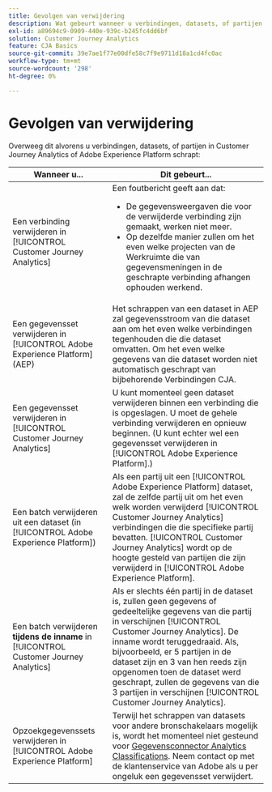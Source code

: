 ```yaml
---
title: Gevolgen van verwijdering
description: Wat gebeurt wanneer u verbindingen, datasets, of partijen in Customer Journey Analytics of Adobe Experience Platform schrapt.
exl-id: a89694c9-0909-440e-939c-b245fc4dd6bf
solution: Customer Journey Analytics
feature: CJA Basics
source-git-commit: 39e7ae1f77e00dfe58c7f9e9711d18a1cd4fc0ac
workflow-type: tm+mt
source-wordcount: '298'
ht-degree: 0%

---
```


# Gevolgen van verwijdering

Overweeg dit alvorens u verbindingen, datasets, of partijen in Customer Journey Analytics of Adobe Experience Platform schrapt:

| Wanneer u... | Dit gebeurt... |
| --- | --- |
| Een verbinding verwijderen in [!UICONTROL Customer Journey Analytics] | Een foutbericht geeft aan dat:<ul><li>De gegevensweergaven die voor de verwijderde verbinding zijn gemaakt, werken niet meer.</li><li> Op dezelfde manier zullen om het even welke projecten van de Werkruimte die van gegevensmeningen in de geschrapte verbinding afhangen ophouden werkend.</li></ul> |
| Een gegevensset verwijderen in [!UICONTROL Adobe Experience Platform] (AEP) | Het schrappen van een dataset in AEP zal gegevensstroom van die dataset aan om het even welke verbindingen tegenhouden die die dataset omvatten. Om het even welke gegevens van die dataset worden niet automatisch geschrapt van bijbehorende Verbindingen CJA. |
| Een gegevensset verwijderen in [!UICONTROL Customer Journey Analytics] | U kunt momenteel geen dataset verwijderen binnen een verbinding die is opgeslagen. U moet de gehele verbinding verwijderen en opnieuw beginnen. (U kunt echter wel een gegevensset verwijderen in [!UICONTROL Adobe Experience Platform].) |
| Een batch verwijderen uit een dataset (in [!UICONTROL Adobe Experience Platform]) | Als een partij uit een [!UICONTROL Adobe Experience Platform] dataset, zal de zelfde partij uit om het even welk worden verwijderd [!UICONTROL Customer Journey Analytics] verbindingen die die specifieke partij bevatten. [!UICONTROL Customer Journey Analytics] wordt op de hoogte gesteld van partijen die zijn verwijderd in [!UICONTROL Adobe Experience Platform]. |
| Een batch verwijderen **tijdens de inname** in [!UICONTROL Customer Journey Analytics] | Als er slechts één partij in de dataset is, zullen geen gegevens of gedeeltelijke gegevens van die partij in verschijnen [!UICONTROL Customer Journey Analytics]. De inname wordt teruggedraaid. Als, bijvoorbeeld, er 5 partijen in de dataset zijn en 3 van hen reeds zijn opgenomen toen de dataset werd geschrapt, zullen de gegevens van die 3 partijen in verschijnen [!UICONTROL Customer Journey Analytics]. |
| Opzoekgegevenssets verwijderen in [!UICONTROL Adobe Experience Platform] | Terwijl het schrappen van datasets voor andere bronschakelaars mogelijk is, wordt het momenteel niet gesteund voor [Gegevensconnector Analytics Classifications](https://experienceleague.adobe.com/docs/experience-platform/sources/ui-tutorials/create/adobe-applications/classifications.html). Neem contact op met de klantenservice van Adobe als u per ongeluk een gegevensset verwijdert. |
